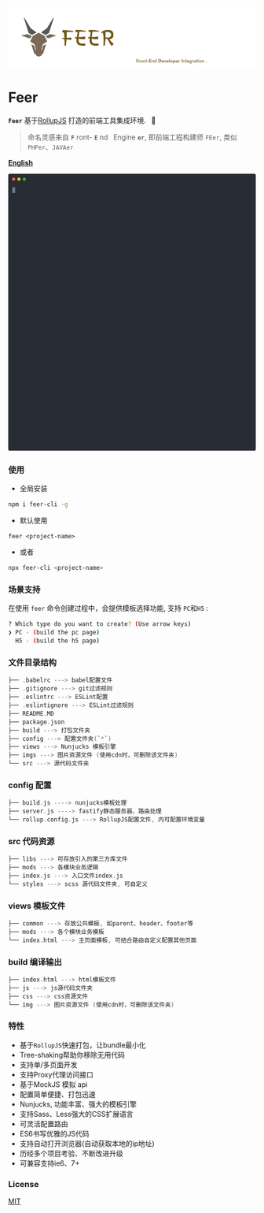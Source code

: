 <p>
	<img alt="Front End Developer Integration." src="./static/logo.jpg">
</p>

# Feer

**`Feer`** 基于[RollupJS](https://www.rollupjs.com/) 打造的前端工具集成环境. &ensp;🚀 

> 命名灵感来自 **`F`** ront- **`E`** nd&ensp; Engine **`er`**, 即前端工程构建师 `FEer`, 类似`PHPer`、`JAVAer` 

[**English**](./README_EN.md)

<p align='center'>
  <img src='./screenshot.svg' width='640' alt='yarn start'>
</p>

### 使用

- 全局安装
```bash
npm i feer-cli -g
```
- 默认使用
```
feer <project-name>
```
- 或者
```bash
npx feer-cli <project-name>
```

### 场景支持

在使用 `feer` 命令创建过程中，会提供模板选择功能, 支持 `PC`和`H5` :

```bash
? Which type do you want to create? (Use arrow keys)
❯ PC - (build the pc page)
  H5 - (build the h5 page)
```

### 文件目录结构

```c
├── .babelrc ---> babel配置文件
├── .gitignore ---> git过滤规则
├── .eslintrc ---> ESLint配置
├── .eslintignore ---> ESLint过滤规则
├── README.MD
├── package.json
├── build ---> 打包文件夹
├── config ---> 配置文件夹(`*`)
├── views ---> Nunjucks 模板引擎
├── imgs ---> 图片资源文件 (使用cdn时，可删除该文件夹)
└── src ---> 源代码文件夹
```

### config 配置

```c
├── build.js ----> nunjucks模板处理
├── server.js ----> fastify静态服务器、路由处理
└── rollup.config.js ---> RollupJS配置文件, 内可配置环境变量
```

### src 代码资源

```c
├── libs ---> 可存放引入的第三方库文件
├── mods ---> 各模块业务逻辑
├── index.js ---> 入口文件index.js
└── styles ---> scss 源代码文件夹, 可自定义
```

### views 模板文件

```c
├── common ---> 存放公共模板, 如parent、header、footer等
├── mods ---> 各个模块业务模板
└── index.html ---> 主页面模板, 可结合路由自定义配置其他页面
```

### build 编译输出

```c
├── index.html ---> html模板文件
├── js ---> js源代码文件夹
├── css ---> css资源文件
└── img ---> 图片资源文件 (使用cdn时，可删除该文件夹)
```

### 特性

* 基于`RollupJS`快速打包，让bundle最小化
* Tree-shaking帮助你移除无用代码
* 支持单/多页面开发
* 支持Proxy代理访问接口
* 基于MockJS 模拟 api
* 配置简单便捷、打包迅速
* Nunjucks, 功能丰富、强大的模板引擎
* 支持Sass、Less强大的CSS扩展语言
* 可灵活配置路由
* ES6书写优雅的JS代码
* 支持自动打开浏览器(自动获取本地的ip地址)
* 历经多个项目考验、不断改进升级
* 可兼容支持ie6、7+


### License

[MIT](./LICENSE)
 
